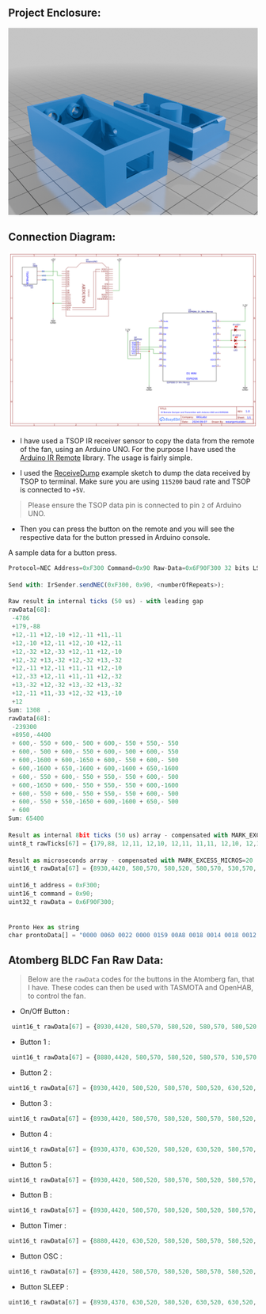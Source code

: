 <div>

</div>

## Project Enclosure:

![Enclosure](.img/Enclosure.png)

## Connection Diagram:

![PCB Schematic](.img/Circuit.png)

* I have used a TSOP IR receiver sensor to copy the data from the remote of the fan, using an Arduino UNO. For the purpose I have used the [Arduino IR Remote](https://github.com/Arduino-IRremote/Arduino-IRremote) library. The usage is fairly simple.

* I used the [ReceiveDump](https://github.com/Arduino-IRremote/Arduino-IRremote/blob/master/examples/ReceiveDump/ReceiveDump.ino) example sketch to dump the data received by TSOP to terminal. Make sure you are using `115200` baud rate and TSOP is connected to `+5V`. 

> Please ensure the TSOP data pin is connected to pin `2` of Arduino UNO.

* Then you can press the button on the remote and you will see the respective data for the button pressed in Arduino console.

A sample data for a button press.

```js
Protocol=NEC Address=0xF300 Command=0x90 Raw-Data=0x6F90F300 32 bits LSB first

Send with: IrSender.sendNEC(0xF300, 0x90, <numberOfRepeats>);

Raw result in internal ticks (50 us) - with leading gap
rawData[68]: 
 -4786
 +179,-88
 +12,-11 +12,-10 +12,-11 +11,-11
 +12,-10 +12,-11 +12,-10 +12,-11
 +12,-32 +12,-33 +12,-11 +12,-10
 +12,-32 +13,-32 +12,-32 +13,-32
 +12,-11 +12,-11 +11,-11 +12,-10
 +12,-33 +12,-11 +11,-11 +12,-32
 +13,-32 +12,-32 +13,-32 +13,-32
 +12,-11 +11,-33 +12,-32 +13,-10
 +12
Sum: 1308  . 
rawData[68]: 
 -239300
 +8950,-4400
 + 600,- 550 + 600,- 500 + 600,- 550 + 550,- 550
 + 600,- 500 + 600,- 550 + 600,- 500 + 600,- 550
 + 600,-1600 + 600,-1650 + 600,- 550 + 600,- 500
 + 600,-1600 + 650,-1600 + 600,-1600 + 650,-1600
 + 600,- 550 + 600,- 550 + 550,- 550 + 600,- 500
 + 600,-1650 + 600,- 550 + 550,- 550 + 600,-1600
 + 600,- 550 + 600,- 550 + 550,- 550 + 600,- 500
 + 600,- 550 + 550,-1650 + 600,-1600 + 650,- 500
 + 600
Sum: 65400

Result as internal 8bit ticks (50 us) array - compensated with MARK_EXCESS_MICROS=20
uint8_t rawTicks[67] = {179,88, 12,11, 12,10, 12,11, 11,11, 12,10, 12,11, 12,10, 12,11, 12,32, 12,33, 12,11, 12,10, 12,32, 13,32, 12,32, 13,32, 12,11, 12,11, 11,11, 12,10, 12,33, 12,11, 11,11, 12,32, 13,32, 12,32, 13,32, 13,32, 12,11, 11,33, 12,32, 13,10, 12};  // Protocol=NEC Address=0xF300 Command=0x90 Raw-Data=0x6F90F300 32 bits LSB first

Result as microseconds array - compensated with MARK_EXCESS_MICROS=20
uint16_t rawData[67] = {8930,4420, 580,570, 580,520, 580,570, 530,570, 580,520, 580,570, 580,520, 580,570, 580,1620, 580,1670, 580,570, 580,520, 580,1620, 630,1620, 580,1620, 630,1620, 580,570, 580,570, 530,570, 580,520, 580,1670, 580,570, 530,570, 580,1620, 630,1620, 580,1620, 630,1620, 630,1620, 580,570, 530,1670, 580,1620, 630,520, 580};  // Protocol=NEC Address=0xF300 Command=0x90 Raw-Data=0x6F90F300 32 bits LSB first

uint16_t address = 0xF300;
uint16_t command = 0x90;
uint32_t rawData = 0x6F90F300;


Pronto Hex as string
char prontoData[] = "0000 006D 0022 0000 0159 00A8 0018 0014 0018 0012 0018 0014 0016 0014 0018 0012 0018 0014 0018 0012 0018 0014 0018 003D 0018 003F 0018 0014 0018 0012 0018 003D 001A 003D 0018 003D 001A 003D 0018 0014 0018 0014 0016 0014 0018 0012 0018 003F 0018 0014 0016 0014 0018 003D 001A 003D 0018 003D 001A 003D 001A 003D 0018 0014 0016 003F 0018 003D 001A 0012 0018 06C3 ";

```


## Atomberg BLDC Fan Raw Data:

> Below are the `rawData` codes for the buttons in the Atomberg fan, that I have. These codes can then be used with TASMOTA and OpenHAB, to control the fan.

* On/Off Button : 

```js
 uint16_t rawData[67] = {8930,4420, 580,570, 580,520, 580,570, 580,520, 580,570, 580,520, 580,570, 580,520, 580,1670, 580,1620, 580,570, 580,520, 580,1670, 580,1620, 580,1670, 580,1670, 580,1620, 580,570, 580,520, 580,570, 580,1620, 580,570, 580,520, 580,1670, 580,520, 580,1670, 580,1670, 580,1620, 580,570, 580,1620, 580,1670, 580,520, 580};  // Protocol=NEC Address=0xF300 Command=0x91 Raw-Data=0x6E91F300 32 bits LSB first
 ```   

* Button 1 :

```js
 uint16_t rawData[67] = {8880,4420, 580,570, 580,520, 580,570, 530,570, 580,570, 530,570, 580,520, 580,570, 580,1670, 530,1670, 580,570, 580,520, 580,1620, 630,1620, 580,1670, 580,1670, 530,1670, 580,1620, 630,520, 580,1620, 630,520, 580,570, 580,520, 580,1620, 630,520, 580,570, 580,1620, 580,570, 580,1620, 580,1670, 580,1620, 630,520, 580};  // Protocol=NEC Address=0xF300 Command=0x8B Raw-Data=0x748BF300 32 bits LSB first
```   

* Button 2 : 

```js
uint16_t rawData[67] = {8930,4420, 580,520, 580,570, 580,520, 630,520, 580,520, 580,520, 630,520, 580,570, 580,1620, 580,1670, 580,520, 580,570, 580,1620, 580,1670, 580,1670, 580,1620, 630,520, 580,520, 580,570, 580,520, 580,1670, 580,520, 630,520, 580,1620, 580,1670, 580,1670, 580,1620, 580,1670, 580,520, 580,1670, 580,1670, 580,520, 580};  // Protocol=NEC Address=0xF300 Command=0x90 Raw-Data=0x6F90F300 32 bits LSB first
```   

* Button 3 : 
```js 
uint16_t rawData[67] = {8930,4420, 580,570, 580,520, 580,570, 580,520, 580,570, 580,520, 630,520, 580,520, 580,1670, 580,1620, 630,520, 580,520, 580,1670, 580,1620, 580,1670, 580,1670, 580,520, 580,1670, 580,520, 580,1670, 580,520, 580,570, 580,520, 580,1670, 580,1670, 530,570, 580,1620, 630,520, 580,1670, 580,1620, 580,1670, 580,520, 580};  // Protocol=NEC Address=0xF300 Command=0x8A Raw-Data=0x758AF300 32 bits LSB first
```   

* Button 4 : 
```js 
uint16_t rawData[67] = {8930,4370, 630,520, 580,520, 630,520, 580,570, 580,520, 580,570, 580,520, 580,520, 630,1620, 580,1670, 580,520, 580,520, 630,1620, 630,1620, 580,1670, 580,1620, 580,1670, 580,1620, 630,520, 580,570, 580,1620, 580,570, 580,520, 580,1670, 580,520, 580,570, 580,1620, 580,1670, 580,520, 580,1670, 580,1620, 630,520, 580};  // Protocol=NEC Address=0xF300 Command=0x93 Raw-Data=0x6C93F300 32 bits LSB first
```   

* Button 5 : 
```js 
uint16_t rawData[67] = {8930,4420, 580,520, 580,570, 580,520, 580,570, 580,520, 580,570, 580,520, 580,520, 630,1620, 580,1670, 580,520, 630,470, 630,1620, 580,1670, 580,1670, 580,1620, 630,470, 630,520, 580,520, 630,1620, 580,520, 630,520, 580,520, 630,1620, 580,1670, 580,1670, 580,1620, 580,520, 630,1620, 580,1670, 580,1670, 580,520, 580};  // Protocol=NEC Address=0xF300 Command=0x88 Raw-Data=0x7788F300 32 bits LSB first
```   

* Button B : 
```js 
uint16_t rawData[67] = {8930,4420, 580,570, 580,520, 580,520, 580,570, 580,520, 580,570, 580,520, 580,570, 580,1620, 580,1670, 580,570, 580,520, 580,1670, 580,1620, 580,1670, 580,1620, 580,1670, 580,1670, 580,1620, 580,1670, 580,520, 580,570, 580,520, 580,1670, 580,520, 580,570, 580,520, 580,570, 580,1670, 580,1620, 580,1670, 580,520, 580};  // Protocol=NEC Address=0xF300 Command=0x8F Raw-Data=0x708FF300 32 bits LSB first
```   

* Button Timer : 
```js 
uint16_t rawData[67] = {8880,4420, 630,520, 580,520, 580,570, 580,520, 580,570, 580,520, 580,570, 580,520, 580,1670, 580,1670, 580,520, 580,520, 630,1620, 580,1670, 580,1620, 580,1670, 580,520, 580,1670, 580,1620, 630,520, 580,1670, 580,520, 580,520, 630,1620, 580,1670, 580,520, 580,520, 630,1620, 580,570, 580,1620, 630,1620, 580,520, 630};  // Protocol=NEC Address=0xF300 Command=0x96 Raw-Data=0x6996F300 32 bits LSB first
```   

* Button OSC : 
```js 
uint16_t rawData[67] = {8930,4420, 580,570, 580,520, 580,570, 580,520, 580,570, 580,520, 580,520, 630,520, 580,1670, 580,1670, 530,570, 580,520, 580,1670, 580,1670, 580,1620, 580,1670, 580,1670, 580,1620, 580,1670, 580,520, 580,1670, 580,520, 580,570, 580,1620, 580,570, 580,520, 580,570, 580,1620, 580,570, 580,1670, 530,1670, 580,570, 580};  // Protocol=NEC Address=0xF300 Command=0x97 Raw-Data=0x6897F300 32 bits LSB first
```   

* Button SLEEP : 
```js 
uint16_t rawData[67] = {8930,4370, 630,520, 580,520, 630,520, 630,520, 580,520, 580,570, 580,520, 580,520, 630,1620, 630,1620, 580,520, 630,470, 630,1620, 630,1620, 630,1620, 580,1620, 630,520, 580,1620, 580,1670, 580,1620, 630,520, 580,570, 580,520, 580,1670, 580,1620, 630,520, 580,520, 580,570, 580,1620, 630,1620, 580,1620, 630,520, 580};  // Protocol=NEC Address=0xF300 Command=0x8E Raw-Data=0x718EF300 32 bits LSB first
```   
